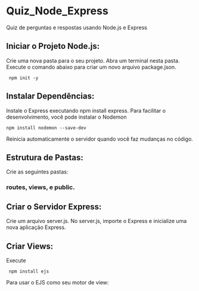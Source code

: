 # Quiz_Node_Express
 Quiz de perguntas e respostas usando Node.js e Express

 ## Iniciar o Projeto Node.js:

Crie uma nova pasta para o seu projeto.
Abra um terminal nesta pasta.
Execute o comando abaixo para criar um novo arquivo package.json.
```
 npm init -y
```

## Instalar Dependências:

Instale o Express executando npm install express.
Para facilitar o desenvolvimento, você pode instalar o Nodemon 

```
npm install nodemon --save-dev
```
Reinicia automaticamente o servidor quando você faz mudanças no código.

## Estrutura de Pastas:

Crie as seguintes pastas: 
### routes, views, e public.

## Criar o Servidor Express:

Crie um arquivo server.js.
No server.js, importe o Express e inicialize uma nova aplicação Express.

## Criar Views:

Execute 
```
 npm install ejs
```
Para usar o EJS como seu motor de view:
